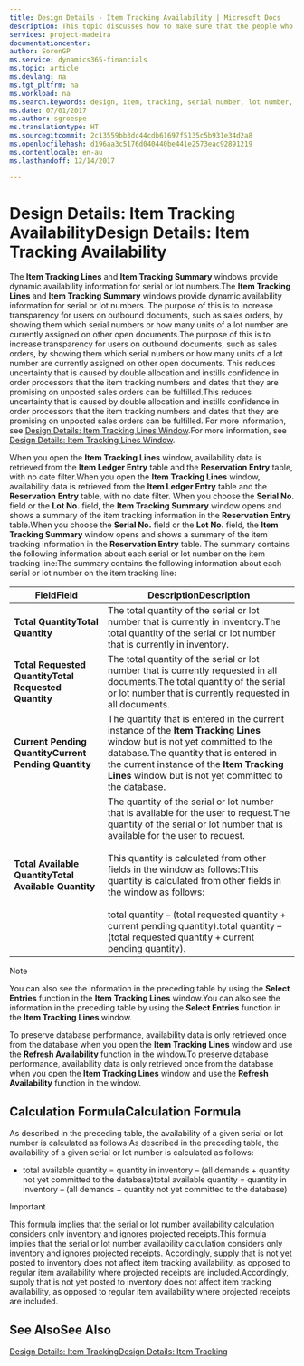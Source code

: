 ```yaml
---
title: Design Details - Item Tracking Availability | Microsoft Docs
description: This topic discusses how to make sure that the people who process orders can rely on the availability of serial or lot numbers.
services: project-madeira
documentationcenter: 
author: SorenGP
ms.service: dynamics365-financials
ms.topic: article
ms.devlang: na
ms.tgt_pltfrm: na
ms.workload: na
ms.search.keywords: design, item, tracking, serial number, lot number, outbound documents
ms.date: 07/01/2017
ms.author: sgroespe
ms.translationtype: HT
ms.sourcegitcommit: 2c13559bb3dc44cdb61697f5135c5b931e34d2a8
ms.openlocfilehash: d196aa3c5176d040440be441e2573eac92891219
ms.contentlocale: en-au
ms.lasthandoff: 12/14/2017

---
```

# <a name="design-details-item-tracking-availability"></a><span data-ttu-id="d8a2b-103">Design Details: Item Tracking Availability</span><span class="sxs-lookup"><span data-stu-id="d8a2b-103">Design Details: Item Tracking Availability</span></span>
<span data-ttu-id="d8a2b-104">The **Item Tracking Lines** and **Item Tracking Summary** windows provide dynamic availability information for serial or lot numbers.</span><span class="sxs-lookup"><span data-stu-id="d8a2b-104">The **Item Tracking Lines** and **Item Tracking Summary** windows provide dynamic availability information for serial or lot numbers.</span></span> <span data-ttu-id="d8a2b-105">The purpose of this is to increase transparency for users on outbound documents, such as sales orders, by showing them which serial numbers or how many units of a lot number are currently assigned on other open documents.</span><span class="sxs-lookup"><span data-stu-id="d8a2b-105">The purpose of this is to increase transparency for users on outbound documents, such as sales orders, by showing them which serial numbers or how many units of a lot number are currently assigned on other open documents.</span></span> <span data-ttu-id="d8a2b-106">This reduces uncertainty that is caused by double allocation and instills confidence in order processors that the item tracking numbers and dates that they are promising on unposted sales orders can be fulfilled.</span><span class="sxs-lookup"><span data-stu-id="d8a2b-106">This reduces uncertainty that is caused by double allocation and instills confidence in order processors that the item tracking numbers and dates that they are promising on unposted sales orders can be fulfilled.</span></span> <span data-ttu-id="d8a2b-107">For more information, see [Design Details: Item Tracking Lines Window](design-details-item-tracking-lines-window.md).</span><span class="sxs-lookup"><span data-stu-id="d8a2b-107">For more information, see [Design Details: Item Tracking Lines Window](design-details-item-tracking-lines-window.md).</span></span>  
  
<span data-ttu-id="d8a2b-108">When you open the **Item Tracking Lines** window, availability data is retrieved from the **Item Ledger Entry** table and the **Reservation Entry** table, with no date filter.</span><span class="sxs-lookup"><span data-stu-id="d8a2b-108">When you open the **Item Tracking Lines** window, availability data is retrieved from the **Item Ledger Entry** table and the **Reservation Entry** table, with no date filter.</span></span> <span data-ttu-id="d8a2b-109">When you choose the **Serial No.** field or the **Lot No.** field, the **Item Tracking Summary** window opens and shows a summary of the item tracking information in the **Reservation Entry** table.</span><span class="sxs-lookup"><span data-stu-id="d8a2b-109">When you choose the **Serial No.** field or the **Lot No.** field, the **Item Tracking Summary** window opens and shows a summary of the item tracking information in the **Reservation Entry** table.</span></span> <span data-ttu-id="d8a2b-110">The summary contains the following information about each serial or lot number on the item tracking line:</span><span class="sxs-lookup"><span data-stu-id="d8a2b-110">The summary contains the following information about each serial or lot number on the item tracking line:</span></span>  
  
|<span data-ttu-id="d8a2b-111">Field</span><span class="sxs-lookup"><span data-stu-id="d8a2b-111">Field</span></span>|<span data-ttu-id="d8a2b-112">Description</span><span class="sxs-lookup"><span data-stu-id="d8a2b-112">Description</span></span>|  
|---------------------------------|---------------------------------------|  
|<span data-ttu-id="d8a2b-113">**Total Quantity**</span><span class="sxs-lookup"><span data-stu-id="d8a2b-113">**Total Quantity**</span></span>|<span data-ttu-id="d8a2b-114">The total quantity of the serial or lot number that is currently in inventory.</span><span class="sxs-lookup"><span data-stu-id="d8a2b-114">The total quantity of the serial or lot number that is currently in inventory.</span></span>|  
|<span data-ttu-id="d8a2b-115">**Total Requested Quantity**</span><span class="sxs-lookup"><span data-stu-id="d8a2b-115">**Total Requested Quantity**</span></span>|<span data-ttu-id="d8a2b-116">The total quantity of the serial or lot number that is currently requested in all documents.</span><span class="sxs-lookup"><span data-stu-id="d8a2b-116">The total quantity of the serial or lot number that is currently requested in all documents.</span></span>|  
|<span data-ttu-id="d8a2b-117">**Current Pending Quantity**</span><span class="sxs-lookup"><span data-stu-id="d8a2b-117">**Current Pending Quantity**</span></span>|<span data-ttu-id="d8a2b-118">The quantity that is entered in the current instance of the **Item Tracking Lines** window but is not yet committed to the database.</span><span class="sxs-lookup"><span data-stu-id="d8a2b-118">The quantity that is entered in the current instance of the **Item Tracking Lines** window but is not yet committed to the database.</span></span>|  
|<span data-ttu-id="d8a2b-119">**Total Available Quantity**</span><span class="sxs-lookup"><span data-stu-id="d8a2b-119">**Total Available Quantity**</span></span>|<span data-ttu-id="d8a2b-120">The quantity of the serial or lot number that is available for the user to request.</span><span class="sxs-lookup"><span data-stu-id="d8a2b-120">The quantity of the serial or lot number that is available for the user to request.</span></span><br /><br /> <span data-ttu-id="d8a2b-121">This quantity is calculated from other fields in the window as follows:</span><span class="sxs-lookup"><span data-stu-id="d8a2b-121">This quantity is calculated from other fields in the window as follows:</span></span><br /><br /> <span data-ttu-id="d8a2b-122">total quantity – (total requested quantity + current pending quantity).</span><span class="sxs-lookup"><span data-stu-id="d8a2b-122">total quantity – (total requested quantity + current pending quantity).</span></span>|  
  
> [!NOTE]  
>  <span data-ttu-id="d8a2b-123">You can also see the information in the preceding table by using the **Select Entries** function in the **Item Tracking Lines** window.</span><span class="sxs-lookup"><span data-stu-id="d8a2b-123">You can also see the information in the preceding table by using the **Select Entries** function in the **Item Tracking Lines** window.</span></span>  
  
<span data-ttu-id="d8a2b-124">To preserve database performance, availability data is only retrieved once from the database when you open the **Item Tracking Lines** window and use the **Refresh Availability** function in the window.</span><span class="sxs-lookup"><span data-stu-id="d8a2b-124">To preserve database performance, availability data is only retrieved once from the database when you open the **Item Tracking Lines** window and use the **Refresh Availability** function in the window.</span></span>  
  
## <a name="calculation-formula"></a><span data-ttu-id="d8a2b-125">Calculation Formula</span><span class="sxs-lookup"><span data-stu-id="d8a2b-125">Calculation Formula</span></span>  
<span data-ttu-id="d8a2b-126">As described in the preceding table, the availability of a given serial or lot number is calculated as follows:</span><span class="sxs-lookup"><span data-stu-id="d8a2b-126">As described in the preceding table, the availability of a given serial or lot number is calculated as follows:</span></span>  
  
* <span data-ttu-id="d8a2b-127">total available quantity = quantity in inventory – (all demands + quantity not yet committed to the database)</span><span class="sxs-lookup"><span data-stu-id="d8a2b-127">total available quantity = quantity in inventory – (all demands + quantity not yet committed to the database)</span></span>  
  
> [!IMPORTANT]  
>  <span data-ttu-id="d8a2b-128">This formula implies that the serial or lot number availability calculation considers only inventory and ignores projected receipts.</span><span class="sxs-lookup"><span data-stu-id="d8a2b-128">This formula implies that the serial or lot number availability calculation considers only inventory and ignores projected receipts.</span></span> <span data-ttu-id="d8a2b-129">Accordingly, supply that is not yet posted to inventory does not affect item tracking availability, as opposed to regular item availability where projected receipts are included.</span><span class="sxs-lookup"><span data-stu-id="d8a2b-129">Accordingly, supply that is not yet posted to inventory does not affect item tracking availability, as opposed to regular item availability where projected receipts are included.</span></span>  
  
## <a name="see-also"></a><span data-ttu-id="d8a2b-130">See Also</span><span class="sxs-lookup"><span data-stu-id="d8a2b-130">See Also</span></span>  
[<span data-ttu-id="d8a2b-131">Design Details: Item Tracking</span><span class="sxs-lookup"><span data-stu-id="d8a2b-131">Design Details: Item Tracking</span></span>](design-details-item-tracking.md)
